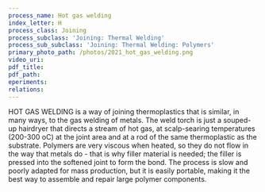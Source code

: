 ```yaml
---
process_name: Hot gas welding
index_letter: H
process_class: Joining
process_subclass: 'Joining: Thermal Welding'
process_sub_subclass: 'Joining: Thermal Welding: Polymers'
primary_photo_path: /photos/2021_hot_gas_welding.png
video_uri:
pdf_title:
pdf_path:
eperiments:
relations:
---
```


HOT GAS WELDING is a way of joining thermoplastics that is similar, in many ways, to the gas welding of metals. The weld torch is just a souped-up hairdryer that directs a stream of hot gas, at scalp-searing temperatures (200-300 oC) at the joint area and at a rod of the same thermoplastic as the substrate. Polymers are very viscous when heated, so they do not flow in the way that metals do - that is why filler material is needed; the filler is pressed into the softened joint to form the bond. The process is slow and poorly adapted for mass production, but it is easily portable, making it the best way to assemble and repair large polymer components.